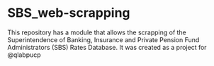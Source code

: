 # SBS_web-scrapping
This repository has a module that allows the scrapping of the Superintendence of Banking, Insurance and Private Pension Fund Administrators (SBS) Rates Database. It was created as a project for @qlabpucp
